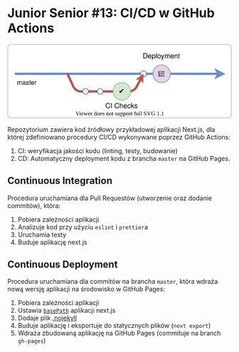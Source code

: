 # Junior Senior #13: CI/CD w GitHub Actions

![](img/ci-cd.svg)

Repozytorium zawiera kod źródłowy przykładowej aplikacji Next.js, dla której zdefiniowano procedury CI/CD wykonywane poprzez GitHub Actions:

1. CI: weryfikacja jakości kodu (linting, testy, budowanie)
2. CD: Automatyczny deployment kodu z brancha `master` na GitHub Pages.

## Continuous Integration

Procedura uruchamiana dla Pull Requestów (utworzenie oraz dodanie commitów), która:
1. Pobiera zależności aplikacji
2. Analizuje kod przy użyciu `eslint` i `prettier`a
3. Uruchamia testy
4. Buduje aplikację next.js

## Continuous Deployment

Procedura uruchamiana dla commitów na brancha `master`, która wdraża nową wersję aplikacji na środowisko w GitHub Pages:
1. Pobiera zależności aplikacji
2. Ustawia [`basePath`](https://nextjs.org/docs/api-reference/next.config.js/basepath) aplikacji next.js
3. Dodaje plik [.nojekyll](https://github.blog/2009-12-29-bypassing-jekyll-on-github-pages/)
4. Buduje aplikację i eksportuje do statycznych plików (`next export`)
5. Wdraża zbudowaną aplikację na GitHub Pages (commituje na branch `gh-pages`)
